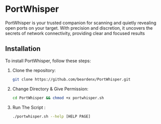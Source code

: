 # PortWhisper
PortWhisper is your trusted companion for scanning and quietly revealing open ports on your target. With precision and discretion, it uncovers the secrets of network connectivity, providing clear and focused results

## Installation

To install PortWhisper, follow these steps:
1. Clone the repository:

   ```bash
   git clone https://github.com/beardenx/PortWhisper.git

2. Change Directory & Give Permission:

   ```bash
   cd PortWhisper && chmod +x portwhisper.sh   

3. Run The Script :

   ```bash
   ./portwhisper.sh --help [HELP PAGE] 


